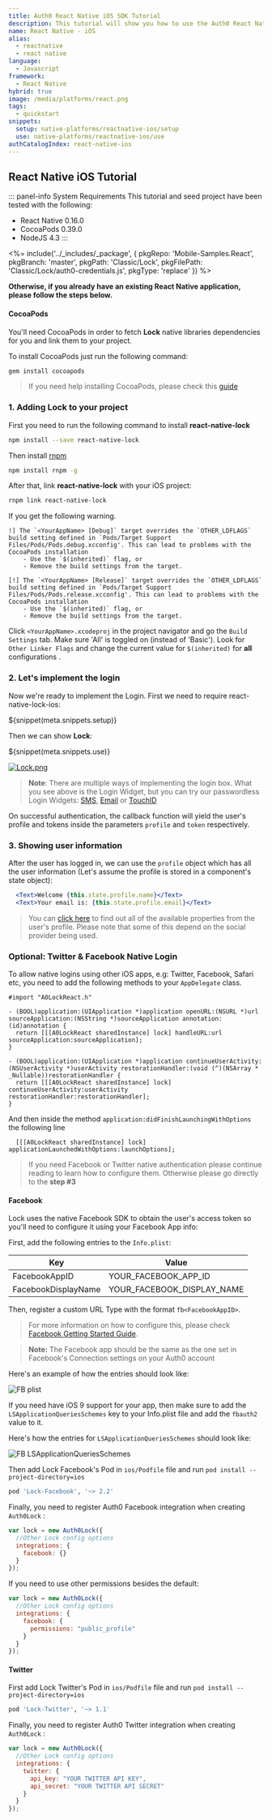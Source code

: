 ```yaml
---
title: Auth0 React Native iOS SDK Tutorial
description: This tutorial will show you how to use the Auth0 React Native iOS SDK to add authentication and authorization to your mobile app.
name: React Native - iOS
alias:
  - reactnative
  - react native
language:
  - Javascript
framework:
  - React Native
hybrid: true
image: /media/platforms/react.png
tags:
  - quickstart
snippets:
  setup: native-platforms/reactnative-ios/setup
  use: native-platforms/reactnative-ios/use
authCatalogIndex: react-native-ios
---
```


## React Native iOS Tutorial

::: panel-info System Requirements
This tutorial and seed project have been tested with the following:
* React Native 0.16.0
* CocoaPods 0.39.0
* NodeJS 4.3
:::

<%= include('../_includes/_package', {
  pkgRepo: 'Mobile-Samples.React',
  pkgBranch: 'master',
  pkgPath: 'Classic/Lock',
  pkgFilePath: 'Classic/Lock/auth0-credentials.js',
  pkgType: 'replace'
}) %>

**Otherwise, if you already have an existing React Native application, please follow the steps below.**

#### CocoaPods

You'll need CocoaPods in order to fetch **Lock** native libraries dependencies for you and link them to your project.

To install CocoaPods just run the following command:

```bash
gem install cocoapods
```

> If you need help installing CocoaPods, please check this [guide](http://guides.cocoapods.org/using/getting-started.html)

### 1. Adding Lock to your project

First you need to run the following command to install **react-native-lock**

```bash
npm install --save react-native-lock
```

Then install [rnpm](https://github.com/rnpm/rnpm)

```bash
npm install rnpm -g
```

After that, link **react-native-lock** with your iOS project:

```bash
rnpm link react-native-lock
```

If you get the following warning.

```
!] The `<YourAppName> [Debug]` target overrides the `OTHER_LDFLAGS` build setting defined in `Pods/Target Support Files/Pods/Pods.debug.xcconfig'. This can lead to problems with the CocoaPods installation
    - Use the `$(inherited)` flag, or
    - Remove the build settings from the target.

[!] The `<YourAppName> [Release]` target overrides the `OTHER_LDFLAGS` build setting defined in `Pods/Target Support Files/Pods/Pods.release.xcconfig'. This can lead to problems with the CocoaPods installation
    - Use the `$(inherited)` flag, or
    - Remove the build settings from the target.
```

Click `<YourAppName>.xcodeproj` in the project navigator and go the `Build Settings` tab. Make sure 'All' is toggled on (instead of 'Basic'). Look for `Other Linker Flags` and change the current value for `$(inherited)` for **all** configurations .

### 2. Let's implement the login

Now we're ready to implement the Login. First we need to require react-native-lock-ios:

${snippet(meta.snippets.setup)}

Then we can show **Lock**:

${snippet(meta.snippets.use)}

[![Lock.png](/media/articles/native-platforms/reactnative-ios/Lock-Widget-Screenshot.png)](https://auth0.com)

> **Note**: There are multiple ways of implementing the login box. What you see above is the Login Widget, but you can try our passwordless Login Widgets: [SMS](https://github.com/auth0/react-native-lock-ios#sms-passwordless), [Email](https://github.com/auth0/react-native-lock-ios#email-passwordless) or [TouchID](https://github.com/auth0/react-native-lock-ios#touchid)

On successful authentication, the callback function will yield the user's profile and tokens inside the parameters `profile` and `token` respectively.

### 3. Showing user information

After the user has logged in, we can use the `profile` object which has all the user information (Let's assume the profile is stored in a component's state object):

```jsx
  <Text>Welcome {this.state.profile.name}</Text>
  <Text>Your email is: {this.state.profile.email}</Text>
```

> You can [click here](/user-profile) to find out all of the available properties from the user's profile. Please note that some of this depend on the social provider being used.

### Optional: Twitter & Facebook Native Login

To allow native logins using other iOS apps, e.g: Twitter, Facebook, Safari etc, you need to add the following methods to your `AppDelegate` class.

```objc
#import "A0LockReact.h"

- (BOOL)application:(UIApplication *)application openURL:(NSURL *)url sourceApplication:(NSString *)sourceApplication annotation:(id)annotation {
  return [[[A0LockReact sharedInstance] lock] handleURL:url sourceApplication:sourceApplication];
}

- (BOOL)application:(UIApplication *)application continueUserActivity:(NSUserActivity *)userActivity restorationHandler:(void (^)(NSArray * _Nullable))restorationHandler {
  return [[[A0LockReact sharedInstance] lock] continueUserActivity:userActivity restorationHandler:restorationHandler];
}
```

And then inside the method `application:didFinishLaunchingWithOptions` the following line

```objc
  [[[A0LockReact sharedInstance] lock] applicationLaunchedWithOptions:launchOptions];
```

> If you need Facebook or Twitter native authentication please continue reading to learn how to configure them. Otherwise please go directly to the __step #3__

#### Facebook

Lock uses the native Facebook SDK to obtain the user's access token so you'll need to configure it using your Facebook App info:

First, add the following entries to the `Info.plist`:

<table class="table">
  <thead>
    <tr>
      <th>Key</th>
      <th>Value</th>
    </tr>
  </thead>
  <tr>
    <td>FacebookAppID</td>
    <td>YOUR_FACEBOOK_APP_ID</td>
  </tr>
  <tr>
    <td>FacebookDisplayName</td>
    <td>YOUR_FACEBOOK_DISPLAY_NAME</td>
  </tr>
</table>

Then, register a custom URL Type with the format `fb<FacebookAppID>`.

> For more information on how to configure this, please check [Facebook Getting Started Guide](https://developers.facebook.com/docs/ios/getting-started).

> **Note:** The Facebook app should be the same as the one set in Facebook's Connection settings on your Auth0 account

Here's an example of how the entries should look like:

![FB plist](https://cloudup.com/cYOWHbPp8K4+)

If you need have iOS 9 support for your app, then make sure to add the `LSApplicationQueriesSchemes` key to your Info.plist file and add the `fbauth2` value to it.

Here's how the entries for `LSApplicationQueriesSchemes` should look like:

![FB LSApplicationQueriesSchemes](https://i.stack.imgur.com/YkwEp.png)

Then add Lock Facebook's Pod in `ios/Podfile` file and run `pod install --project-directory=ios`

```ruby
pod 'Lock-Facebook', '~> 2.2'
```

Finally, you need to register Auth0 Facebook integration when creating `Auth0Lock` :

```js
var lock = new Auth0Lock({
  //Other Lock config options
  integrations: {
    facebook: {}
  }
});
```

If you need to use other permissions besides the default:

```js
var lock = new Auth0Lock({
  //Other Lock config options
  integrations: {
    facebook: {
      permissions: "public_profile"
    }
  }
});
```

#### Twitter

First add Lock Twitter's Pod in `ios/Podfile` file and run `pod install --project-directory=ios`

```ruby
pod 'Lock-Twitter', '~> 1.1'
```

Finally, you need to register Auth0 Twitter integration when creating `Auth0Lock` :

```js
var lock = new Auth0Lock({
  //Other Lock config options
  integrations: {
    twitter: {
      api_key: "YOUR TWITTER API KEY",
      api_secret: "YOUR TWITTER API SECRET"
    }
  }
});
```

